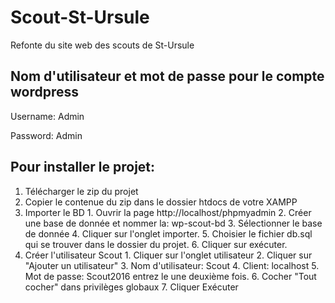 # Scout-St-Ursule
Refonte du site web des scouts de St-Ursule

## Nom d'utilisateur et mot de passe pour le compte wordpress
Username: Admin

Password: Admin

## Pour installer le projet:
  1. Télécharger le zip du projet
  2. Copier le contenue du zip dans le dossier htdocs de votre XAMPP
  3. Importer le BD
    1. Ouvrir la page http://localhost/phpmyadmin
    2. Créer une base de donnée et nommer la: wp-scout-bd
    3. Sélectionner le base de donnée
    4. Cliquer sur l'onglet importer.
    5. Choisier le fichier db.sql qui se trouver dans le dossier du projet.
    6. Cliquer sur exécuter.
  4. Créer l'utilisateur Scout
    1. Cliquer sur l'onglet utilisateur
    2. Cliquer sur "Ajouter un utilisateur"
    3. Nom d'utilisateur: Scout
    4. Client: localhost
    5. Mot de passe: Scout2016 entrez le une deuxième fois.
    6. Cocher "Tout cocher" dans privilèges globaux
    7. Cliquer Exécuter

